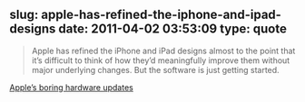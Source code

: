 slug: apple-has-refined-the-iphone-and-ipad-designs
date: 2011-04-02 03:53:09
type: quote
---

> Apple has refined the iPhone and iPad designs almost to the point that it’s difficult to think of how they’d meaningfully improve them without major underlying changes. But the software is just getting started.

[Apple’s boring hardware updates](http://www.marco.org/4222285032)
